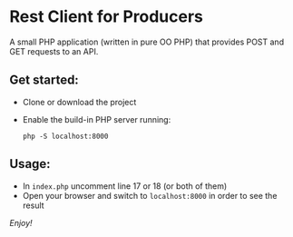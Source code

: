 # Rest Client for Producers

A small PHP application (written in pure OO PHP) that provides POST and GET requests to an API.

## Get started:

* Clone or download the project
* Enable the build-in PHP server running:

    `php -S localhost:8000`

## Usage:
* In `index.php` uncomment line 17 or 18 (or both of them)
* Open your browser and switch to `localhost:8000` in order to see the result

*Enjoy!*